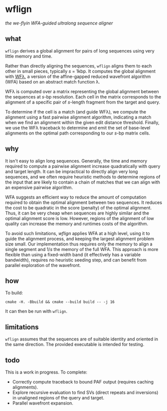 # wflign

_the we-flyin WFA-guided ultralong sequence aligner_

## what

`wflign` derives a global alignment for pairs of long sequences using very little memory and time.

Rather than directly aligning the sequences, `wflign` aligns them to each other in small pieces, typically _s_ = 1kbp.
It computes the global alignment with [WFλ](https://github.com/ekg/wflambda), a version of the affine-gapped reduced wavefront algorithm (WFA) based on an abstract match function λ.

WFλ is computed over a matrix representing the global alignment between the sequences at _s_-bp resolution.
Each cell in the matrix corresponds to the alignment of a specific pair of _s_-length fragment from the target and query.

To determine if the cell is a match (and guide WFλ), we compute the alignment using a fast pairwise alignment algorithm, indicating a match when we find an alignment within the given edit distance threshold.
Finally, we use the WFλ traceback to determine and emit the set of base-level alignments on the optimal path corresponding to our _s_-bp matrix cells.

## why

It isn't easy to align long sequences.
Generally, the time and memory required to compute a pairwise alignment increase quadratically with query and target length.
It can be impractical to directly align very long sequences, and we often require heuristic methods to determine regions of the input that are likely to contain a chain of matches that we can align with an expensive pairwise algorithm.

WFA suggests an efficient way to reduce the amount of computation required to obtain the optimal alignment between two sequences.
It reduces the cost to be quadratic in the score (penalty) of the optimal alignment.
Thus, it can be very cheap when sequences are highly similar and the optimal alignment score is low.
However, regions of the alignment of low quality can increase the memory and runtimes costs of the algorithm.

To avoid such limitations, _wflign_ applies WFA at a high level, using it to guide the alignment process, and keeping the largest alignment problem size small.
Our implementation thus requires only the memory to align a single segment and 1/_s_ the memory of the full WFA.
This approach is more flexible than using a fixed-width band (it effectively has a variable bandwidth), requires no heuristic seeding step, and can benefit from parallel exploration of the wavefront.

## how

To build:

```
cmake -H. -Bbuild && cmake --build build -- -j 16
```

It can then be run with `wflign`.

## limitations

`wflign` assumes that the sequences are of suitable identity and oriented in the same direction.
The provided executable is intended for testing.

## todo

This is a work in progress.
To complete:

- Correctly compute traceback to bound PAF output (requires caching alignments).
- Explore recursive evaluation to find SVs (direct repeats and inversions) in unaligned regions of the query and target.
- Parallel wavefront expansion.
